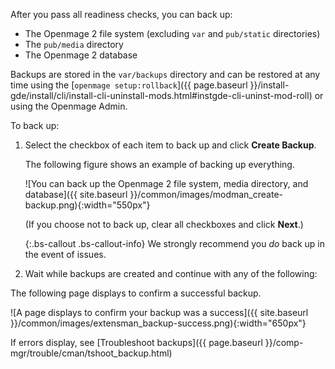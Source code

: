 After you pass all readiness checks, you can back up:

*	The Openmage 2 file system (excluding `var` and `pub/static` directories)
*	The `pub/media` directory
*	The Openmage 2 database

Backups are stored in the `var/backups` directory and can be restored at any time using the [`openmage setup:rollback`]({{ page.baseurl }}/install-gde/install/cli/install-cli-uninstall-mods.html#instgde-cli-uninst-mod-roll) or using the Openmage Admin.

To back up:

1.	Select the checkbox of each item to back up and click **Create Backup**.

	The following figure shows an example of backing up everything.

	![You can back up the Openmage 2 file system, media directory, and database]({{ site.baseurl }}/common/images/modman_create-backup.png){:width="550px"}

	(If you choose not to back up, clear all checkboxes and click **Next**.)

	{:.bs-callout .bs-callout-info}
  We strongly recommend you <em>do</em> back up in the event of issues.

2. 	Wait while backups are created and continue with any of the following:

The following page displays to confirm a successful backup.

![A page displays to confirm your backup was a success]({{ site.baseurl }}/common/images/extensman_backup-success.png){:width="650px"}

If errors display, see [Troubleshoot backups]({{ page.baseurl }}/comp-mgr/trouble/cman/tshoot_backup.html)
